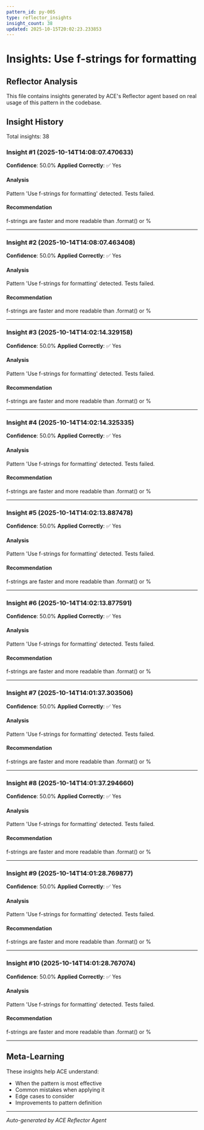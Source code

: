 ```yaml
---
pattern_id: py-005
type: reflector_insights
insight_count: 38
updated: 2025-10-15T20:02:23.233853
---
```

# Insights: Use f-strings for formatting

## Reflector Analysis

This file contains insights generated by ACE's Reflector agent based on real usage of this pattern in the codebase.

## Insight History

Total insights: 38

### Insight #1 (2025-10-14T14:08:07.470633)

**Confidence**: 50.0%
**Applied Correctly**: ✅ Yes

#### Analysis

Pattern 'Use f-strings for formatting' detected. Tests failed.

#### Recommendation

f-strings are faster and more readable than .format() or %

---

### Insight #2 (2025-10-14T14:08:07.463408)

**Confidence**: 50.0%
**Applied Correctly**: ✅ Yes

#### Analysis

Pattern 'Use f-strings for formatting' detected. Tests failed.

#### Recommendation

f-strings are faster and more readable than .format() or %

---

### Insight #3 (2025-10-14T14:02:14.329158)

**Confidence**: 50.0%
**Applied Correctly**: ✅ Yes

#### Analysis

Pattern 'Use f-strings for formatting' detected. Tests failed.

#### Recommendation

f-strings are faster and more readable than .format() or %

---

### Insight #4 (2025-10-14T14:02:14.325335)

**Confidence**: 50.0%
**Applied Correctly**: ✅ Yes

#### Analysis

Pattern 'Use f-strings for formatting' detected. Tests failed.

#### Recommendation

f-strings are faster and more readable than .format() or %

---

### Insight #5 (2025-10-14T14:02:13.887478)

**Confidence**: 50.0%
**Applied Correctly**: ✅ Yes

#### Analysis

Pattern 'Use f-strings for formatting' detected. Tests failed.

#### Recommendation

f-strings are faster and more readable than .format() or %

---

### Insight #6 (2025-10-14T14:02:13.877591)

**Confidence**: 50.0%
**Applied Correctly**: ✅ Yes

#### Analysis

Pattern 'Use f-strings for formatting' detected. Tests failed.

#### Recommendation

f-strings are faster and more readable than .format() or %

---

### Insight #7 (2025-10-14T14:01:37.303506)

**Confidence**: 50.0%
**Applied Correctly**: ✅ Yes

#### Analysis

Pattern 'Use f-strings for formatting' detected. Tests failed.

#### Recommendation

f-strings are faster and more readable than .format() or %

---

### Insight #8 (2025-10-14T14:01:37.294660)

**Confidence**: 50.0%
**Applied Correctly**: ✅ Yes

#### Analysis

Pattern 'Use f-strings for formatting' detected. Tests failed.

#### Recommendation

f-strings are faster and more readable than .format() or %

---

### Insight #9 (2025-10-14T14:01:28.769877)

**Confidence**: 50.0%
**Applied Correctly**: ✅ Yes

#### Analysis

Pattern 'Use f-strings for formatting' detected. Tests failed.

#### Recommendation

f-strings are faster and more readable than .format() or %

---

### Insight #10 (2025-10-14T14:01:28.767074)

**Confidence**: 50.0%
**Applied Correctly**: ✅ Yes

#### Analysis

Pattern 'Use f-strings for formatting' detected. Tests failed.

#### Recommendation

f-strings are faster and more readable than .format() or %

---

## Meta-Learning

These insights help ACE understand:
- When the pattern is most effective
- Common mistakes when applying it
- Edge cases to consider
- Improvements to pattern definition

---

*Auto-generated by ACE Reflector Agent*
